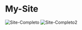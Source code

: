 # My-Site

![Site-Completo](https://user-images.githubusercontent.com/72763379/126848719-629b699e-94c5-45b9-a88a-643bba192649.png)
![Site-Completo2](https://user-images.githubusercontent.com/72763379/126849036-2b8c6b49-7f70-420e-b293-b7ab862b16ea.png)
